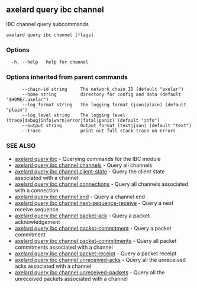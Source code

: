 ## axelard query ibc channel

IBC channel query subcommands

```
axelard query ibc channel [flags]
```

### Options

```
  -h, --help   help for channel
```

### Options inherited from parent commands

```
      --chain-id string     The network chain ID (default "axelar")
      --home string         directory for config and data (default "$HOME/.axelar")
      --log_format string   The logging format (json|plain) (default "plain")
      --log_level string    The logging level (trace|debug|info|warn|error|fatal|panic) (default "info")
      --output string       Output format (text|json) (default "text")
      --trace               print out full stack trace on errors
```

### SEE ALSO

- [axelard query ibc](/cli-docs/v0_31_1/axelard_query_ibc) - Querying commands for the IBC module
- [axelard query ibc channel channels](/cli-docs/v0_31_1/axelard_query_ibc_channel_channels) - Query all channels
- [axelard query ibc channel client-state](/cli-docs/v0_31_1/axelard_query_ibc_channel_client-state) - Query the client state associated with a channel
- [axelard query ibc channel connections](/cli-docs/v0_31_1/axelard_query_ibc_channel_connections) - Query all channels associated with a connection
- [axelard query ibc channel end](/cli-docs/v0_31_1/axelard_query_ibc_channel_end) - Query a channel end
- [axelard query ibc channel next-sequence-receive](/cli-docs/v0_31_1/axelard_query_ibc_channel_next-sequence-receive) - Query a next receive sequence
- [axelard query ibc channel packet-ack](/cli-docs/v0_31_1/axelard_query_ibc_channel_packet-ack) - Query a packet acknowledgement
- [axelard query ibc channel packet-commitment](/cli-docs/v0_31_1/axelard_query_ibc_channel_packet-commitment) - Query a packet commitment
- [axelard query ibc channel packet-commitments](/cli-docs/v0_31_1/axelard_query_ibc_channel_packet-commitments) - Query all packet commitments associated with a channel
- [axelard query ibc channel packet-receipt](/cli-docs/v0_31_1/axelard_query_ibc_channel_packet-receipt) - Query a packet receipt
- [axelard query ibc channel unreceived-acks](/cli-docs/v0_31_1/axelard_query_ibc_channel_unreceived-acks) - Query all the unreceived acks associated with a channel
- [axelard query ibc channel unreceived-packets](/cli-docs/v0_31_1/axelard_query_ibc_channel_unreceived-packets) - Query all the unreceived packets associated with a channel
